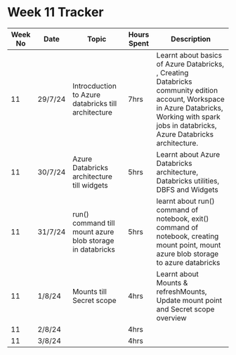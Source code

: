 # Week 11 Tracker

| Week No | Date    | Topic                                   | Hours Spent | Description                                                                                                                                                                        |
| ------- | ------- | --------------------------------------- | ----------- | ---------------------------------------------------------------------------------------------------------------------------------------------------------------------------------- |
| 11      | 29/7/24 | Introcduction to Azure databricks till architecture | 7hrs        | Learnt about basics of Azure Databricks, , Creating Databricks community edition account, Workspace in Azure Databricks, Working with spark jobs in databricks, Azure Databricks architecture. |
| 11      | 30/7/24 | Azure Databricks architecture till widgets                                        | 5hrs        |Learnt about Azure Databricks architecture, Databricks utilities, DBFS and Widgets
| 11      | 31/7/24 | run() command till mount azure blob storage in databricks    | 5hrs        | learnt about run() command of notebook, exit() command of notebook, creating mount point, mount azure blob storage to azure databricks
| 11      | 1/8/24 |  Mounts till Secret scope                                       | 4hrs        |Learnt about Mounts & refreshMounts, Update mount point and Secret scope overview
| 11      | 2/8/24 |                                         | 4hrs        |
| 11      | 3/8/24  |                                         | 4hrs        |
